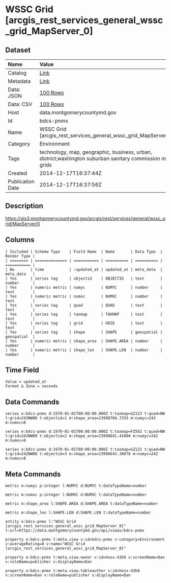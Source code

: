 # WSSC Grid [arcgis_rest_services_general_wssc_grid_MapServer_0]

## Dataset

| Name | Value |
| :--- | :---- |
| Catalog | [Link](https://catalog.data.gov/dataset/washington-suburban-sanitary-commission-map-grids) |
| Metadata | [Link](https://data.montgomerycountymd.gov/api/views/bdcs-pnmx) |
| Data: JSON | [100 Rows](https://data.montgomerycountymd.gov/api/views/bdcs-pnmx/rows.json?max_rows=100) |
| Data: CSV | [100 Rows](https://data.montgomerycountymd.gov/api/views/bdcs-pnmx/rows.csv?max_rows=100) |
| Host | data.montgomerycountymd.gov |
| Id | bdcs-pnmx |
| Name | WSSC Grid [arcgis_rest_services_general_wssc_grid_MapServer_0] |
| Category | Environment |
| Tags | technology, map, geographic, business, urban, district;washington suburban sanitary commission map grids |
| Created | 2014-12-17T16:37:44Z |
| Publication Date | 2014-12-17T16:37:56Z |

## Description

https://gis3.montgomerycountymd.gov/arcgis/rest/services/general/wssc_grid/MapServer/0

## Columns

```ls
| Included | Schema Type    | Field Name  | Name       | Data Type  | Render Type |
| ======== | ============== | =========== | ========== | ========== | =========== |
| No       | time           | :updated_at | updated_at | meta_data  | meta_data   |
| Yes      | series tag     | objectid    | OBJECTID   | text       | number      |
| Yes      | numeric metric | numyc       | NUMYC      | number     | text        |
| Yes      | numeric metric | numxc       | NUMXC      | number     | text        |
| Yes      | series tag     | quad        | QUAD       | text       | text        |
| Yes      | series tag     | taxmap      | TAXMAP     | text       | text        |
| Yes      | series tag     | grid        | GRID       | text       | text        |
| Yes      | series tag     | shape       | SHAPE      | geospatial | geospatial  |
| Yes      | numeric metric | shape_area  | SHAPE.AREA | number     | number      |
| Yes      | numeric metric | shape_len   | SHAPE.LEN  | number     | number      |
```

## Time Field

```ls
Value = updated_at
Format & Zone = seconds
```

## Data Commands

```ls
series e:bdcs-pnmx d:1970-01-01T00:00:00.000Z t:taxmap=GZ123 t:quad=NW t:grid=243NW08 t:objectid=1 m:shape_area=23998704.7293 m:numyc=243 m:numxc=8

series e:bdcs-pnmx d:1970-01-01T00:00:00.000Z t:taxmap=FZ562 t:quad=NW t:grid=242NW09 t:objectid=2 m:shape_area=23998641.41004 m:numyc=242 m:numxc=9

series e:bdcs-pnmx d:1970-01-01T00:00:00.000Z t:taxmap=GZ122 t:quad=NW t:grid=242NW08 t:objectid=3 m:shape_area=23998643.38078 m:numyc=242 m:numxc=8
```

## Meta Commands

```ls
metric m:numyc p:integer l:NUMYC d:NUMYC t:dataTypeName=number

metric m:numxc p:integer l:NUMXC d:NUMXC t:dataTypeName=number

metric m:shape_area l:SHAPE.AREA d:SHAPE.AREA t:dataTypeName=number

metric m:shape_len l:SHAPE.LEN d:SHAPE.LEN t:dataTypeName=number

entity e:bdcs-pnmx l:"WSSC Grid [arcgis_rest_services_general_wssc_grid_MapServer_0]" t:url=https://data.montgomerycountymd.gov/api/views/bdcs-pnmx

property e:bdcs-pnmx t:meta.view v:id=bdcs-pnmx v:category=Environment v:averageRating=0 v:name="WSSC Grid [arcgis_rest_services_general_wssc_grid_MapServer_0]"

property e:bdcs-pnmx t:meta.view.owner v:id=hesx-43k8 v:screenName=Dan v:roleName=publisher v:displayName=Dan

property e:bdcs-pnmx t:meta.view.tableauthor v:id=hesx-43k8 v:screenName=Dan v:roleName=publisher v:displayName=Dan
```